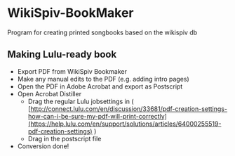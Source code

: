 # WikiSpiv-BookMaker
Program for creating printed songbooks based on the wikispiv db

## Making Lulu-ready book
* Export PDF from WikiSpiv Bookmaker
* Make any manual edits to the PDF (e.g. adding intro pages)
* Open the PDF in Adobe Acrobat and export as Postscript
* Open Acrobat Distiller
  * Drag the regular Lulu jobsettings in ( [http://connect.lulu.com/en/discussion/33681/pdf-creation-settings-how-can-i-be-sure-my-pdf-will-print-correctly](https://help.lulu.com/en/support/solutions/articles/64000255519-pdf-creation-settings) )
  * Drag in the postscript file
* Conversion done!
  
